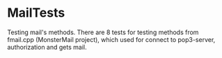 MailTests
=========

Testing mail's methods. There are 8 tests for testing methods from fmail.cpp (MonsterMail project), which used for connect to pop3-server, authorization and gets mail.